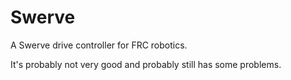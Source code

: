 # Swerve
A Swerve drive controller for FRC robotics.

It's probably not very good and probably still has some problems.
